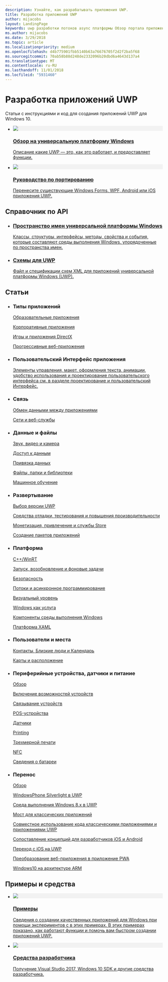 ```yaml
---
description: Узнайте, как разрабатывать приложения UWP.
title: Разработка приложений UWP
author: mijacobs
layout: LandingPage
keywords: uwp разработки потоков async платформы Обзор портала приложения разрабатывать разработчиков
ms.author: mijacobs
ms.date: 3/29/2018
ms.topic: article
ms.localizationpriority: medium
ms.openlocfilehash: d4b775901fbb5140b63a76676705f2d2f2ba5f68
ms.sourcegitcommit: 70ab58b88d248de2332096b20dbd6a4643d137a4
ms.translationtype: MT
ms.contentlocale: ru-RU
ms.lasthandoff: 11/01/2018
ms.locfileid: "5931460"
---
```

<div> 
<h1>Разработка приложений UWP</h1>
<p>Статьи с инструкциями и код для создания приложений UWP для Windows 10. </p> 
</div>

<ul class="panelContent cardsH" style="margin-left: 1px">
    <li>
        <a href="/windows/uwp/get-started/universal-application-platform-guide" style="display:block">
        <div class="cardSize">
            <div class="cardPadding">
                <div class="card">
                    <div class="cardImageOuter">
                        <div class="cardImage" style="background-color: #f2f2f2">                 
                            <img src="http://docs.microsoft.com//media/hubs/windows/win_developer-uwp.svg" alt=" "/>
                        </div>
                    </div>
                    <div class="cardText">
                        <h3>Обзор на универсальную платформу Windows</h3>
                        <p>Описание какие UWP — это, как это работает, и предоставляет функции.</p>
                    </div>
                </div>
            </div>
        </div>
        </a>
    </li>
    <li>
        <a href="/windows/uwp/porting/index" style="display:block">
        <div class="cardSize">
            <div class="cardPadding">
                <div class="card">
                    <div class="cardImageOuter">
                        <div class="cardImage" style="background-color: #f2f2f2">                
                            <img src="http://docs.microsoft.com/media/illustrations/teams-fast-track.svg" alt=" " />
                        </div>
                    </div>                
                    <div class="cardText">
                        <h3>Руководство по портированию</h3>
                        <p>Перенесите существующие Windows Forms, WPF, Android или iOS приложения UWP. </p>
                    </div>
                </div>
            </div>
        </div>
        </a>
    </li>                 
</ul>

## <a name="api-reference"></a>Справочник по API

<ul class="panelContent cardsH" style="margin-left: 1px">
    <li>
        <a href="/uwp/api" style="display:block">
        <div class="cardSize">
            <div class="cardPadding">
                <div class="card">
                    <div class="cardText">
                        <h3>Пространство имен универсальной платформы Windows</h3>
                        <p>Классы, структуры, интерфейсы, методы, свойства и события, которые составляют среды выполнения Windows, упорядоченные по пространства имен.</p>
                    </div>
                </div>
            </div>
        </div>
        </a>
    </li>
    <li>
        <a href="/uwp/schemas/" style="display:block">
        <div class="cardSize">
            <div class="cardPadding">
                <div class="card">
                    <div class="cardText">
                        <h3>Схемы для UWP</h3>
                        <p>Файл и спецификации схем XML для приложений универсальной платформы Windows (UWP). </p>
                    </div>
                </div>
            </div>
        </div>
        </a>
    </li>                 
</ul>

## <a name="articles"></a>Статьи

<ul class="panelContent cardsL" style="margin-left: 1px">
    <li>              
        <div style="display:block" class="cardSize">
            <div style="display:block" class="cardPadding">
                <div style="display:block" class="card">
                    <div style="display:block" class="cardText">
                        <h3>Типы приложений</h3>
                        <p style="display: block;"><a  href="/windows/uwp/apps-for-education/">Образовательные приложения</a></p>
                        <p style="display: block;"><a  href="/windows/uwp/enterprise/">Корпоративные приложения</a></p>
                        <p style="display: block;"><a  href="/windows/uwp/gaming/">Игры и приложения DirectX</a></p>
                        <p style="display: block;"><a  href="/microsoft-edge/progressive-web-apps">Прогрессивные веб-приложения</a></p>
                    </div>
                </div>
            </div>
        </div>        
    </li>  
    <li>
        <div style="display:block" class="cardSize">
            <div style="display:block" class="cardPadding">
                <div style="display:block" class="card">
                    <div style="display:block" class="cardText">
                        <h3>Пользовательский Интерфейс приложения</h3>
                        <p><a href="https://developer.microsoft.com/windows/apps/design">Элементы управления, макет, оформления текста, анимации, удобство использования и проектирование пользовательского интерфейса см. в разделе проектирование и пользовательский Интерфейс.</a></p>
                    </div>
                </div>
            </div>
        </div>
    </li>       
    <li>    
        <div style="display:block" class="cardSize">
            <div style="display:block" class="cardPadding">
                <div style="display:block" class="card">
                    <div style="display:block" class="cardText">
                        <h3>Связь</h3>
                        <p><a style="display:block" href="/windows/uwp/app-to-app/">Обмен данными между приложениями</a></p>
                        <p><a style="display:block" href="/windows/uwp/networking/">Сети и веб-службы</a></p>
                    </div>
                </div>
            </div>
        </div>
    </li>
    <li>
        <div style="display:block"  class="cardSize">
            <div style="display:block"  class="cardPadding">
                <div style="display:block"  class="card">
                    <div style="display:block"  class="cardText">
                        <h3>Данные и файлы</h3>
                        <p style="display:block"><a href="/windows/uwp/audio-video-camera/">Звук, видео и камера</a></p>
                        <p><a href="/windows/uwp/data-access/" style="display:block" >Доступ к данным</a></p>
                        <p><a href="/windows/uwp/data-binding/"style="display:block" >Привязка данных</a></p>
                        <p><a href="/windows/uwp/files/" style="display:block" >Файлы, папки и библиотеки</a></p>
                        <p style="display:block"><a href="/windows/uwp/machine-learning/">Машинное обучение</a></p>
                    </div>
                </div>
            </div>
        </div>
    </li>    
    <li>              
        <div class="cardSize" style="display:block">
            <div class="cardPadding" style="display:block">
                <div class="card" style="display:block">
                    <div class="cardText" style="display:block">
                        <h3>Развертывание</h3>
                        <p style="display:block"><a href="/windows/uwp/updates-and-versions/choose-a-uwp-version">Выбор версии UWP</a></p>
                        <p style="display:block"><a href="/windows/uwp/debug-test-perf/">Средства отладки, тестирования и повышения производительности</a></p>
                        <p style="display:block"><a href="/windows/uwp/monetize/">Монетизация, привлечение и службы Store</a></p>                        
                        <p style="display:block"><a href="/windows/uwp/packaging/">Создание пакетов приложений</a></p>
                    </div>
                </div>
            </div>
        </div>        
    </li>       
    <li>              
        <div style="display:block" class="cardSize">
            <div style="display:block" class="cardPadding">
                <div style="display:block" class="card">
                    <div style="display:block" class="cardText">
                        <h3>Платформа</h3>
                        <p style="display:block"><a href="/windows/uwp/cpp-and-winrt-apis/">C++/WinRT</a></p>
                        <p style="display:block"><a href="/windows/uwp/launch-resume/">Запуск, возобновление и фоновые задачи</a></p>
                        <p style="display:block"><a href="/windows/uwp/security/">Безопасность</a></p>
                        <p style="display:block"><a href="/windows/uwp/threading-async/">Потоки и асинхронное программирование</a></p>
                        <p style="display:block"><a href="/windows/uwp/composition/visual-layer">Визуальный уровень</a></p>
                        <p style="display:block"><a href="/windows/uwp/updates-and-versions/application-development-for-windows-as-a-service">Windows как услуга</a></p>
                        <p style="display:block"><a href="/windows/uwp/winrt-components/">Компоненты среды выполнения Windows</a></p>                 
                        <p style="display:block"><a href="/windows/uwp/xaml-platform/">Платформа XAML</a></p>                    
                    </div>
                </div>
            </div>
        </div>        
    </li>
     <li>              
        <div style="display:block" class="cardSize">
            <div style="display:block" class="cardPadding">
                <div style="display:block" class="card">
                    <div style="display:block" class="cardText">
                        <h3>Пользователи и места</h3>
                        <p style="display:block"><a href="/windows/uwp/contacts-and-calendar/">Контакты, Близкие люди и Календарь</a></p>
                        <p style="display:block"><a href="/windows/uwp/maps-and-location/">Карты и расположение</a></p>
                    </div>
                </div>
            </div>
        </div>        
    </li>      
     <li>              
        <div style="display:block" class="cardSize">
            <div style="display:block" class="cardPadding">
                <div style="display:block" class="card">
                    <div style="display:block" class="cardText">
                        <h3>Периферийные устройства, датчики и питание</h3>
                        <p style="display:block"><a href="/windows/uwp/contacts-and-calendar/">Обзор</a></p>
                        <p style="display:block"><a href="/windows/uwp/devices-sensors/enable-device-capabilities">Включение возможностей устройств</a></p>
                        <p style="display:block"><a href="/windows/uwp/devices-sensors/pair-devices">Связывание устройств</a></p>
                        <p style="display:block"><a href="/windows/uwp/devices-sensors/point-of-service">POS-устройства</a></p>
                        <p style="display:block"><a href="/windows/uwp/devices-sensors/sensors">Датчики</a></p>
                        <p style="display:block"><a href="/windows/uwp/devices-sensors/printing-and-scanning">Printing</a></p>
                        <p style="display:block"><a href="/windows/uwp/devices-sensors/3d-printing">Трехмерной печати</a></p>
                        <p style="display:block"><a href="/windows/uwp/devices-sensors/nfc">NFC</a></p>
                        <p style="display:block"><a href="/windows/uwp/devices-sensors/get-battery-info">Сведения о батареи</a></p>
                    </div>
                </div>
            </div>
        </div>        
    </li> 
     <li>              
        <div style="display:block" class="cardSize">
            <div style="display:block" class="cardPadding">
                <div style="display:block" class="card">
                    <div style="display:block" class="cardText">
                        <h3>Перенос</h3>
                        <p style="display:block"><a href="/windows/uwp/porting/">Обзор</a></p>
                        <p style="display:block"><a href="/windows/uwp/porting/wpsl-to-uwp-root">WindowsPhone Silverlight в UWP</a></p>
                        <p style="display:block"><a href="/windows/uwp/porting/w8x-to-uwp-root">Среда выполнения Windows 8.x в UWP</a></p>
                        <p style="display:block"><a href="/windows/uwp/porting/desktop-to-uwp-root">Мост для классических приложений</a></p>
                        <p style="display:block"><a href="/windows/uwp/porting/desktop-to-uwp-migrate">Совместное использование кода классическими приложениями и приложениями UWP</a></p>
                        <p style="display:block"><a href="/windows/uwp/porting/android-ios-uwp-map">Сопоставление концепций для разработчиков iOS и Android</a></p>
                        <p style="display:block"><a href="/windows/uwp/porting/ios-to-uwp-root">Переход с iOS на UWP</a></p>
                        <p style="display:block"><a href="/microsoft-edge/progressive-web-apps">Преобразование веб-приложения в приложение PWA</a></p>
                        <p style="display:block"><a href="/windows/uwp/porting/apps-on-arm">Windows10 на архитектуре ARM</a></p>
                    </div>
                </div>
            </div>
        </div>        
    </li>           
    <!-- <li>              
        <div style="display:block" class="cardSize">
            <div style="display:block" class="cardPadding">
                <div style="display:block" class="card">
                    <div style="display:block" class="cardText">
                        <h3>Processes and threading</h3>
                        <p style="display:block"><a href="/windows/uwp/launch-resume/">Launching, resuming, and background tasks</a></p>
                        <p style="display:block"><a href="/windows/uwp/threading-async/">Threading and async programming</a></p>
                    </div>
                </div>
            </div>
        </div>        
    </li>                         -->
</ul>


 ## <a name="samples-and-tools"></a>Примеры и средства

 <ul class="panelContent cardsH" style="margin-left: 1px">
    <li>
        <a href="https://developer.microsoft.com/windows/samples">
        <div class="cardSize">
            <div class="cardPadding">
                <div class="card">
                    <div class="cardImageOuter">
                        <div class="cardImage" style="background-color: #f2f2f2">                 
                            <img src="http://docs.microsoft.com/media/illustrations/sql-database-develop.svg" alt=" "/>
                        </div>
                    </div>
                    <div class="cardText">
                        <h3>Примеры</h3>
                        <p> Сведения о создании качественных приложений для Windows при помощи экспериментов с в этих примерах. В этих примерах показано, как работают функции и помочь вам быстром создании приложений UWP.</p>
                    </div>
                </div>
            </div>
        </div>
        </a>
    </li>
    <li>
        <a href="https://developer.microsoft.com/windows/downloads" style="display:block">
        <div class="cardSize">
            <div class="cardPadding">
                <div class="card">
                    <div class="cardImageOuter">
                        <div class="cardImage" style="background-color: #f2f2f2">                
                            <img src="http://docs.microsoft.com/media/illustrations/sql-get-started-download.svg" alt=" " />
                        </div>
                    </div>                
                    <div class="cardText">
                        <h3>Средства разработчика</h3>
                        <p>Получение Visual Studio 2017, Windows 10 SDK и другие средства разработчика.</p>
                    </div>
                </div>
            </div>
        </div>
        </a>
    </li>                 
</ul>


 